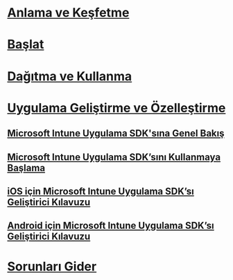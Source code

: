 # [Anlama ve Keşfetme](/intune/understand-explore/introduction-to-microsoft-intune)
# [Başlat](/intune/get-started/what-to-know-before-you-start-microsoft-intune)
# [Dağıtma ve Kullanma](/intune/deploy-use/overview-of-device-and-app-lifecycles-in-microsoft-intune)
# [Uygulama Geliştirme ve Özelleştirme](intune-app-sdk.md)
## [Microsoft Intune Uygulama SDK'sına Genel Bakış](intune-app-sdk.md)
## [Microsoft Intune Uygulama SDK’sını Kullanmaya Başlama](intune-app-sdk-get-started.md)
## [iOS için Microsoft Intune Uygulama SDK’sı Geliştirici Kılavuzu](intune-app-sdk-ios.md)
## [Android için Microsoft Intune Uygulama SDK’sı Geliştirici Kılavuzu](intune-app-sdk-android.md)
# [Sorunları Gider](/intune/troubleshoot/how-to-get-support-for-microsoft-intune)


<!--HONumber=Jun16_HO4-->


